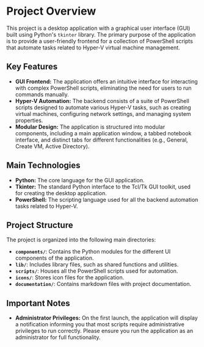 # Project Overview

This project is a desktop application with a graphical user interface (GUI) built using Python's `tkinter` library. The primary purpose of the application is to provide a user-friendly frontend for a collection of PowerShell scripts that automate tasks related to Hyper-V virtual machine management.

## Key Features

- **GUI Frontend:** The application offers an intuitive interface for interacting with complex PowerShell scripts, eliminating the need for users to run commands manually.
- **Hyper-V Automation:** The backend consists of a suite of PowerShell scripts designed to automate various Hyper-V tasks, such as creating virtual machines, configuring network settings, and managing system properties.
- **Modular Design:** The application is structured into modular components, including a main application window, a tabbed notebook interface, and distinct tabs for different functionalities (e.g., General, Create VM, Active Directory).

## Main Technologies

- **Python:** The core language for the GUI application.
- **Tkinter:** The standard Python interface to the Tcl/Tk GUI toolkit, used for creating the desktop application.
- **PowerShell:** The scripting language used for all the backend automation tasks related to Hyper-V.

## Project Structure

The project is organized into the following main directories:

- **`components/`**: Contains the Python modules for the different UI components of the application.
- **`lib/`**: Includes library files, such as shared functions and utilities.
- **`scripts/`**: Houses all the PowerShell scripts used for automation.
- **`icons/`**: Stores icon files for the application.
- **`documentation/`**: Contains markdown files with project documentation.

## Important Notes

- **Administrator Privileges:** On the first launch, the application will display a notification informing you that most scripts require administrative privileges to run correctly. Please ensure you run the application as an administrator for full functionality.
